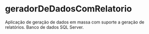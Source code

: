 # geradorDeDadosComRelatorio
 Aplicação de geração de dados em massa com suporte a geração de relatórios. Banco de dados SQL Server.
